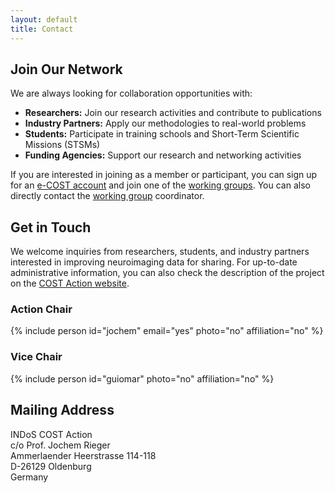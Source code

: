 ```yaml
---
layout: default
title: Contact
---
```


## Join Our Network

We are always looking for collaboration opportunities with:

- **Researchers:** Join our research activities and contribute to publications
- **Industry Partners:** Apply our methodologies to real-world problems
- **Students:** Participate in training schools and Short-Term Scientific Missions (STSMs)
- **Funding Agencies:** Support our research and networking activities

If you are interested in joining as a member or participant, you can sign up for an [e-COST account](https://e-services.cost.eu/) and join one of the [working groups](https://www.cost.eu/actions/CA24161/#tabs+Name:Working%20Groups%20and%20Membership). You can also directly contact the [working group](/working-groups) coordinator.

## Get in Touch

We welcome inquiries from researchers, students, and industry partners interested in improving neuroimaging data for sharing. For up-to-date administrative information, you can also check the description of the project on the [COST Action website](https://www.cost.eu/actions/CA24161).

<div class="wide-card">
  <h3>Action Chair</h3>
  {% include person id="jochem" email="yes" photo="no" affiliation="no" %}
</div>

<div class="wide-card">
  <h3>Vice Chair</h3>
  {% include person id="guiomar" photo="no" affiliation="no"  %}
</div>

## Mailing Address

INDoS COST Action  
c/o  Prof. Jochem Rieger  
Ammerlaender Heerstrasse 114-118  
D-26129 Oldenburg  
Germany